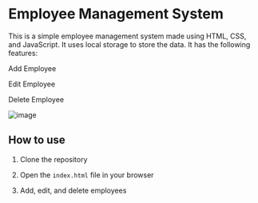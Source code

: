# Employee Management System

This is a simple employee management system made using HTML, CSS, and JavaScript. It uses local storage to store the data. It has the following features:

Add Employee

Edit Employee

Delete Employee



![image](https://user-images.githubusercontent.com/61316762/201523568-51e1ed64-26ab-43e6-b34c-a1687c8097d3.png)

## How to use

1. Clone the repository

2. Open the `index.html` file in your browser

3. Add, edit, and delete employees
